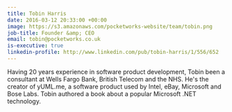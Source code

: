 ```yaml
---
title: Tobin Harris
date: 2016-03-12 20:33:00 +00:00
image: https://s3.amazonaws.com/pocketworks-website/team/tobin.png
job-title: Founder &amp; CEO
email: tobin@pocketworks.co.uk
is-executive: true
linkedin-profile: http://www.linkedin.com/pub/tobin-harris/1/556/652
---
```


Having 20 years experience in software product development, Tobin been a consultant at Wells Fargo Bank, British Telecom and the NHS. He's the creator of yUML.me, a software product used by Intel, eBay, Microsoft and Bose Labs. Tobin authored a book about a popular Microsoft .NET technology.
